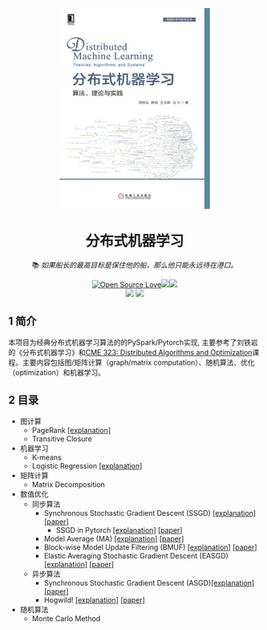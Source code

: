 <!--
 * @Descripttion: 
 * @Version: 1.0
 * @Author: ZhangHongYu
 * @Date: 2022-07-02 11:00:07
 * @LastEditors: ZhangHongYu
 * @LastEditTime: 2022-07-02 15:15:19
-->
<p align="center">
<img src="pic/DistributedML-cover.jpeg" width="300" height="400">
</p>

<div align="center">

# 分布式机器学习
📚 *如果船长的最高目标是保住他的船，那么他只能永远待在港口。*

[![Open Source Love](https://badges.frapsoft.com/os/v2/open-source.svg?v=103)](https://github.com/orion-orion/Distributed-Algorithm-PySpark)[![](https://img.shields.io/github/license/orion-orion/Distributed-Algorithm-PySpark)](https://github.com/orion-orion/Distributed-Algorithm-PySpark/blob/master/LICENSE)[![](https://img.shields.io/github/stars/orion-orion/Distributed-ML-PySpark?style=social)](https://github.com/orion-orion/Distributed-ML-PySpark) 
<br/>
[![](https://img.shields.io/github/directory-file-count/orion-orion/Distributed-ML-PySpark)](https://github.com/orion-orion/Distributed-ML-PySpark) [![](https://img.shields.io/github/languages/code-size/orion-orion/Distributed-ML-PySpark)](https://github.com/orion-orion/Distributed-ML-PySpark) 
</div>


## 1 简介
本项目为经典分布式机器学习算法的的PySpark/Pytorch实现, 主要参考了刘铁岩的《分布式机器学习》和[CME 323: Distributed Algorithms and Optimization](https://stanford.edu/~rezab/classes/cme323/S17/)课程。主要内容包括图/矩阵计算（graph/matrix computation）、随机算法、优化（optimization）和机器学习。

## 2 目录

- 图计算
    - PageRank  [[explanation]](https://www.cnblogs.com/orion-orion/p/16340839.html)
    - Transitive Closure
- 机器学习
    - K-means
    - Logistic Regression  [[explanation]](https://www.cnblogs.com/orion-orion/p/16318810.html)
- 矩阵计算
    - Matrix Decomposition
- 数值优化
  - 同步算法 
    - Synchronous Stochastic Gradient Descent (SSGD) [[explanation]](https://www.cnblogs.com/orion-orion/p/16413182.html) [[paper]](https://proceedings.neurips.cc/paper/2010/file/abea47ba24142ed16b7d8fbf2c740e0d-Paper.pdf)
      -  SSGD in Pytorch [[explanation]](https://www.cnblogs.com/orion-orion/p/16413182.html) [[paper]](https://proceedings.neurips.cc/paper/2010/file/abea47ba24142ed16b7d8fbf2c740e0d-Paper.pdf)
    - Model Average (MA) [[explanation]](https://www.cnblogs.com/orion-orion/p/16426982.html) [[paper]](https://aclanthology.org/N10-1069.pdf)
    - Block-wise Model Update Filtering (BMUF) [[explanation]](https://www.cnblogs.com/orion-orion/p/16426982.html) [[paper]](https://www.microsoft.com/en-us/research/wp-content/uploads/2016/08/0005880.pdf)
    - Elastic Averaging Stochastic Gradient Descent  (EASGD) [[explanation]](https://www.cnblogs.com/orion-orion/p/16426982.html) [[paper]](https://proceedings.neurips.cc/paper/2015/file/d18f655c3fce66ca401d5f38b48c89af-Paper.pdf)
  - 异步算法
    - Synchronous Stochastic Gradient Descent (ASGD)[[explanation]](https://www.cnblogs.com/orion-orion/p/17118029.html) [[paper]](https://proceedings.neurips.cc/paper/2011/file/f0e52b27a7a5d6a1a87373dffa53dbe5-Paper.pdf)
    - Hogwild! [[explanation]](https://www.cnblogs.com/orion-orion/p/17118029.html) [[paper]](https://proceedings.neurips.cc/paper/2011/file/218a0aefd1d1a4be65601cc6ddc1520e-Paper.pdf)
- 随机算法
    - Monte Carlo Method
